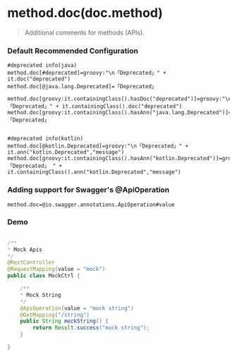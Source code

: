 # method.doc(doc.method)

> Additional comments for methods (APIs).


### Default Recommended Configuration

```properties
#deprecated info(java)
method.doc[#deprecated]=groovy:"\n「Deprecated」" + it.doc("deprecated")
method.doc[@java.lang.Deprecated]=「Deprecated」

method.doc[groovy:it.containingClass().hasDoc("deprecated")]=groovy:"\n「Deprecated」" + it.containingClass().doc("deprecated")
method.doc[groovy:it.containingClass().hasAnn("java.lang.Deprecated")]=「Deprecated」


#deprecated info(kotlin)
method.doc[@kotlin.Deprecated]=groovy:"\n「Deprecated」" + it.ann("kotlin.Deprecated","message")
method.doc[groovy:it.containingClass().hasAnn("kotlin.Deprecated")]=groovy:"\n「Deprecated」 " + it.containingClass().ann("kotlin.Deprecated","message")

```

### Adding support for Swagger's @ApiOperation

```properties
method.doc=@io.swagger.annotations.ApiOperation#value
```

### Demo

```java

/**
* Mock Apis
*/
@RestController
@RequestMapping(value = "mock")
public class MockCtrl {

    /**
    * Mock String
    */
    @ApiOperation(value = "mock string")
    @GetMapping("/string")
    public String mockString() {
        return Result.success("mock string");
    }

}
```